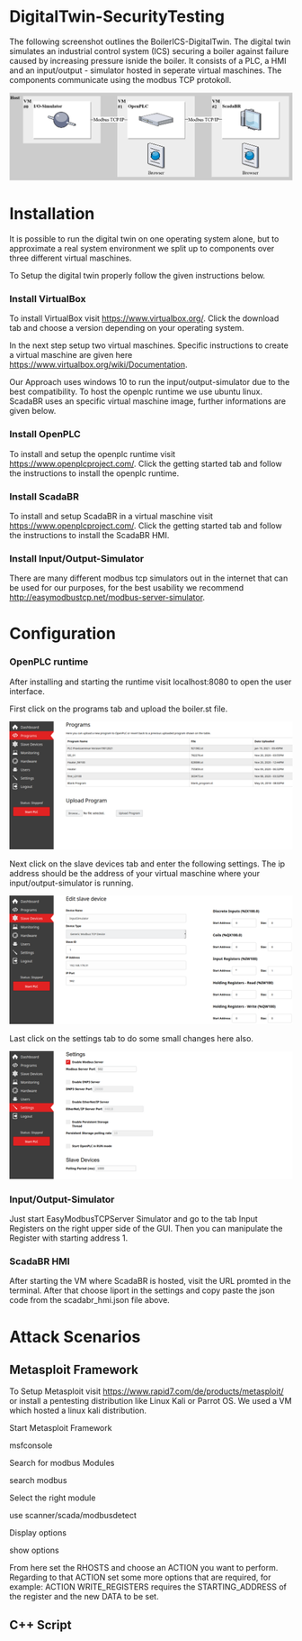 # DigitalTwin-SecurityTesting

The following screenshot outlines the BoilerICS-DigitalTwin. The digital twin simulates an industrial control system (ICS) securing a boiler against failure caused by increasing pressure isnide the boiler. It consists of a PLC, a HMI and an input/output - simulator hosted in seperate virtual maschines. The components communicate using the modbus TCP protokoll.

![Screenshot](misc/DigitalerZwilling.png)


# Installation

It is possible to run the digital twin on one operating system alone, but to approximate a real system environment we split up to components over three different virtual maschines.

To Setup the digital twin properly follow the given instructions below.

### Install VirtualBox

To install VirtualBox visit https://www.virtualbox.org/. Click the download tab and choose a version depending on your operating system. 

In the next step setup two virtual maschines. Specific instructions to create a virtual maschine are given here https://www.virtualbox.org/wiki/Documentation.

Our Approach uses windows 10 to run the input/output-simulator due to the best compatibility. To host the openplc runtime we use ubuntu linux. ScadaBR uses an specific virtual maschine image, further informations are given below.

### Install OpenPLC

To install and setup the openplc runtime visit https://www.openplcproject.com/. Click the getting started tab and follow the instructions to install the openplc runtime.

### Install ScadaBR

To install and setup ScadaBR in a virtual maschine visit https://www.openplcproject.com/. Click the getting started tab and follow the instructions to install the ScadaBR HMI.

### Install Input/Output-Simulator

There are many different modbus tcp simulators out in the internet that can be used for our purposes, for the best usability we recommend http://easymodbustcp.net/modbus-server-simulator.


# Configuration

### OpenPLC runtime

After installing and starting the runtime visit localhost:8080 to open the user interface.

First click on the programs tab and upload the boiler.st file.

![Screenshot](misc/OpenPLC_Einstellungen_Program.png)

Next click on the slave devices tab and enter the following settings. The ip address should be the address of your virtual maschine where your input/output-simulator is running.

![Screenshot](misc/OpenPLC_Einstellungen_SlaveDevice.png)

Last click on the settings tab to do some small changes here also.

![Screenshot](misc/OpenPLC_Einstellungen_Settings.png)


### Input/Output-Simulator

Just start EasyModbusTCPServer Simulator and go to the tab Input Registers on the right upper side of the GUI. Then you can manipulate the Register with starting address 1.


### ScadaBR HMI

After starting the VM where ScadaBR is hosted, visit the URL promted in the terminal. After that choose Iiport in the settings and copy paste the json code from the scadabr_hmi.json file above.

# Attack Scenarios

## Metasploit Framework

To Setup Metasploit visit https://www.rapid7.com/de/products/metasploit/ or install a pentesting distribution like Linux Kali or Parrot OS. We used a VM which hosted a linux kali distribution.

Start Metasploit Framework

msfconsole

Search for modbus Modules

search modbus

Select the right module 

use scanner/scada/modbusdetect

Display options

show options

From here set the RHOSTS and choose an ACTION you want to perform. Regarding to that ACTION set some more options that are required, for example: ACTION WRITE_REGISTERS requires the STARTING_ADDRESS of the register and the new DATA to be set.

## C++ Script
